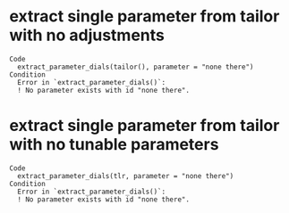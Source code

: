 # extract single parameter from tailor with no adjustments

    Code
      extract_parameter_dials(tailor(), parameter = "none there")
    Condition
      Error in `extract_parameter_dials()`:
      ! No parameter exists with id "none there".

# extract single parameter from tailor with no tunable parameters

    Code
      extract_parameter_dials(tlr, parameter = "none there")
    Condition
      Error in `extract_parameter_dials()`:
      ! No parameter exists with id "none there".

